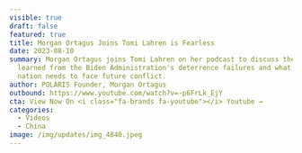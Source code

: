 ```yaml
---
visible: true
draft: false
featured: true
title: Morgan Ortagus Joins Tomi Lahren is Fearless
date: 2023-08-10
summary: Morgan Ortagus joins Tomi Lahren on her podcast to discuss the lessons
  learned from the Biden Administration's deterrence failures and what our
  nation needs to face future conflict.
author: POLARIS Founder, Morgan Ortagus
outbound: https://www.youtube.com/watch?v=-p6FrLk_EjY
cta: View Now On <i class="fa-brands fa-youtube"></i> Youtube →
categories:
  - Videos
  - China
image: /img/updates/img_4840.jpeg
---
```

